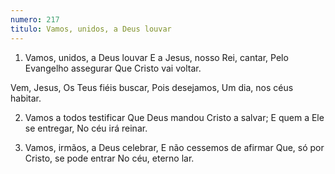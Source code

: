 ```yaml
---
numero: 217
titulo: Vamos, unidos, a Deus louvar
---
```

1. Vamos, unidos, a Deus louvar
E a Jesus, nosso Rei, cantar,
Pelo Evangelho assegurar
Que Cristo vai voltar.

Vem, Jesus,
Os Teus fiéis buscar,
Pois desejamos,
Um dia, nos céus habitar.

2. Vamos a todos testificar
Que Deus mandou Cristo a salvar;
E quem a Ele se entregar,
No céu irá reinar.

3. Vamos, irmãos, a Deus celebrar,
E não cessemos de afirmar
Que, só por Cristo, se pode entrar
No céu, eterno lar.
